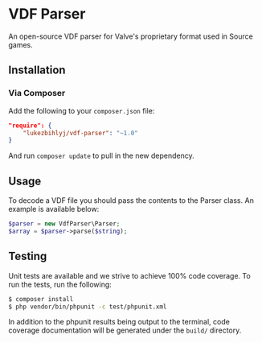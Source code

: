 # VDF Parser

An open-source VDF parser for Valve's proprietary format used in Source games.

## Installation

### Via Composer

Add the following to your `composer.json` file:

```json
"require": {
    "lukezbihlyj/vdf-parser": "~1.0"
}
```

And run `composer update` to pull in the new dependency.

## Usage

To decode a VDF file you should pass the contents to the Parser class. An example is available below:

```php
$parser = new VdfParser\Parser;
$array = $parser->parse($string);
```

## Testing

Unit tests are available and we strive to achieve 100% code coverage. To run the tests, run the following:

```bash
$ composer install
$ php vendor/bin/phpunit -c test/phpunit.xml
```

In addition to the phpunit results being output to the terminal, code coverage documentation will be generated under the `build/` directory.

